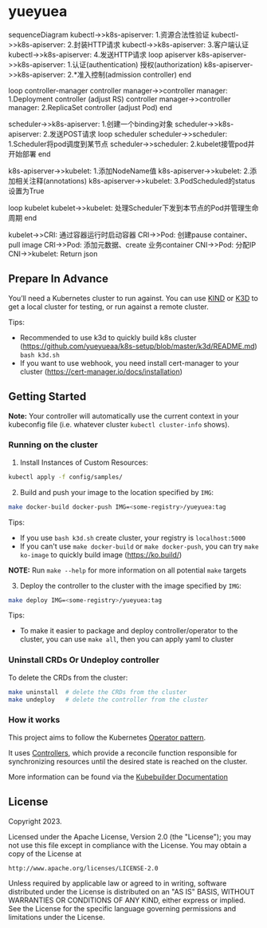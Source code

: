 # yueyuea

sequenceDiagram
kubectl->>k8s-apiserver: 1.资源合法性验证 
kubectl->>k8s-apiserver: 2.封装HTTP请求 
kubectl->>k8s-apiserver: 3.客户端认证 
kubectl->>k8s-apiserver: 4.发送HTTP请求
loop apiserver
    k8s-apiserver->>k8s-apiserver: 1.认证(authentication) 授权(authorization)
    k8s-apiserver->>k8s-apiserver: 2.*准入控制(admission controller)
end

loop controller-manager
    controller manager->>controller manager: 1.Deployment controller (adjust RS)
    controller manager->>controller manager: 2.ReplicaSet controller (adjust Pod)
end

scheduler->>k8s-apiserver: 1.创建一个binding对象
scheduler->>k8s-apiserver: 2.发送POST请求
loop scheduler
    scheduler->>scheduler: 1.Scheduler将pod调度到某节点
    scheduler->>scheduler: 2.kubelet接管pod并开始部署
end

k8s-apiserver->>kubelet: 1.添加NodeName值
k8s-apiserver->>kubelet: 2.添加相关注释(annotations)
k8s-apiserver->>kubelet: 3.PodScheduled的status设置为True

loop kubelet
    kubelet->>kubelet: 处理Scheduler下发到本节点的Pod并管理生命周期
end

kubelet->>CRI: 通过容器运行时启动容器
CRI->>Pod: 创建pause container、pull image
CRI->>Pod: 添加元数据、create 业务container
CNI->>Pod: 分配IP
CNI->>kubelet: Return json


## Prepare In Advance
You’ll need a Kubernetes cluster to run against. You can use [KIND](https://sigs.k8s.io/kind) or [K3D](https://k3d.io/v5.5.2) to get a local cluster for testing, or run against a remote cluster.

Tips: 
- Recommended to use k3d to quickly build k8s cluster (https://github.com/yueyueaa/k8s-setup/blob/master/k3d/README.md) `bash k3d.sh`
- If you want to use webhook, you need install cert-manager to your cluster (https://cert-manager.io/docs/installation)

## Getting Started
**Note:** Your controller will automatically use the current context in your kubeconfig file (i.e. whatever cluster `kubectl cluster-info` shows).

### Running on the cluster
1. Install Instances of Custom Resources:

```sh
kubectl apply -f config/samples/
```

2. Build and push your image to the location specified by `IMG`:

```sh
make docker-build docker-push IMG=<some-registry>/yueyuea:tag
```

Tips: 
- If you use `bash k3d.sh` create cluster, your registry is `localhost:5000`
- If you can't use `make docker-build` or `make docker-push`, you can try `make ko-image` to quickly build image (https://ko.build/)

**NOTE:** Run `make --help` for more information on all potential `make` targets

3. Deploy the controller to the cluster with the image specified by `IMG`:

```sh
make deploy IMG=<some-registry>/yueyuea:tag
```

Tips:
- To make it easier to package and deploy controller/operator to the cluster, you can use `make all`, then you can apply yaml to cluster

### Uninstall CRDs Or Undeploy controller 
To delete the CRDs from the cluster:

```sh
make uninstall  # delete the CRDs from the cluster
make undeploy   # delete the controller from the cluster
```

### How it works
This project aims to follow the Kubernetes [Operator pattern](https://kubernetes.io/docs/concepts/extend-kubernetes/operator/).

It uses [Controllers](https://kubernetes.io/docs/concepts/architecture/controller/),
which provide a reconcile function responsible for synchronizing resources until the desired state is reached on the cluster.

More information can be found via the [Kubebuilder Documentation](https://book.kubebuilder.io/introduction.html)

## License

Copyright 2023.

Licensed under the Apache License, Version 2.0 (the "License");
you may not use this file except in compliance with the License.
You may obtain a copy of the License at

    http://www.apache.org/licenses/LICENSE-2.0

Unless required by applicable law or agreed to in writing, software
distributed under the License is distributed on an "AS IS" BASIS,
WITHOUT WARRANTIES OR CONDITIONS OF ANY KIND, either express or implied.
See the License for the specific language governing permissions and
limitations under the License.

